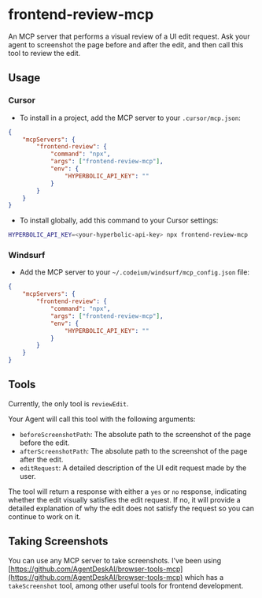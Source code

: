 # frontend-review-mcp

An MCP server that performs a visual review of a UI edit request. Ask your agent to screenshot the page before and after the edit, and then call this tool to review the edit.

## Usage

### Cursor

- To install in a project, add the MCP server to your `.cursor/mcp.json`:

```json
{
	"mcpServers": {
		"frontend-review": {
			"command": "npx",
			"args": ["frontend-review-mcp"],
			"env": {
				"HYPERBOLIC_API_KEY": ""
			}
		}
	}
}
```

- To install globally, add this command to your Cursor settings:

```bash
HYPERBOLIC_API_KEY=<your-hyperbolic-api-key> npx frontend-review-mcp
```

### Windsurf

- Add the MCP server to your `~/.codeium/windsurf/mcp_config.json` file:

```json
{
	"mcpServers": {
		"frontend-review": {
			"command": "npx",
			"args": ["frontend-review-mcp"],
			"env": {
				"HYPERBOLIC_API_KEY": ""
			}
		}
	}
}
```

## Tools

Currently, the only tool is `reviewEdit`.

Your Agent will call this tool with the following arguments:

- `beforeScreenshotPath`: The absolute path to the screenshot of the page before the edit.
- `afterScreenshotPath`: The absolute path to the screenshot of the page after the edit.
- `editRequest`: A detailed description of the UI edit request made by the user.

The tool will return a response with either a `yes` or `no` response, indicating whether the edit visually satisfies the edit request. If no, it will provide a detailed explanation of why the edit does not satisfy the request so you can continue to work on it.

## Taking Screenshots

You can use any MCP server to take screenshots. I've been using [https://github.com/AgentDeskAI/browser-tools-mcp](https://github.com/AgentDeskAI/browser-tools-mcp) which has a `takeScreenshot` tool, among other useful tools for frontend development.

